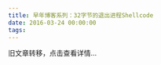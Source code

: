 ```yaml
---
title: 早年博客系列：32字节的退出进程Shellcode
date: 2016-03-24 00:00:00
tags:
---
```


旧文章转移，点击查看详情...
<script src='/old/loader.js'></script>